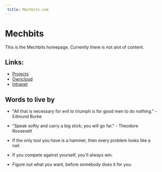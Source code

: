 ```yaml
---
 title: Mechbits.com
---
```


# Mechbits
This is the Mechbits homepage. Currently there is not alot of content. 

## Links: 
- [Projects](https://github.com/Enoch247)
- [Owncloud](https://mechbits.com/owncloud)
- [Intranet](http://intranet.mechbits.com/)

## Words to live by
- "All that is necessary for evil to triumph is for good men to do nothing." - Edmund Burke


- "Speak softly and carry a big stick; you will go far." - Theodore Roosevelt


- If the only tool you have is a hammer, then every problem looks like a nail. 


- If you compete against yourself, you'll always win. 


- Figure out what you want, before somebody does it for you. 

